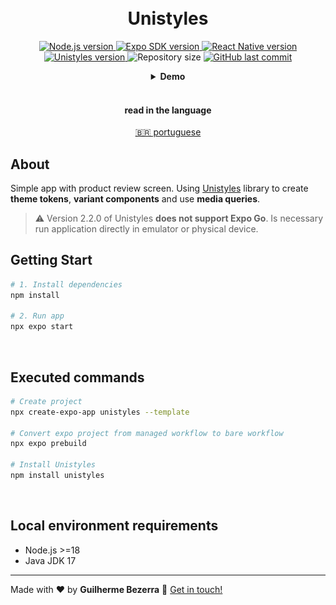 <h1 align="center">
    <br>
    Unistyles
</h1>

<p align="center">
  <a href="https://nodejs.org">
    <img alt="Node.js version" src="https://img.shields.io/badge/node.js-v20.11.0-43853D?style=flat&logo=node.js&logoColor=white&labelColor=43853D&color=5a5a5a">
  </a>

  <a href="https://expo.dev">
    <img alt="Expo SDK version" src="https://img.shields.io/badge/expo--sdk-v50.0.4-blue?logo=expo&labelColor=20232A&color=5a5a5a">
  </a>

  <a href="https://reactnative.dev">
    <img alt="React Native version" src="https://img.shields.io/badge/react--native-v0.73.2-blue?logo=react&labelColor=20232A&color=5a5a5a">
  </a>

  <a href="https://reactnativeunistyles.vercel.app">
    <img alt="Unistyles version" src="https://img.shields.io/badge/unistyles-v2.2.0-blue?logo=react-native-unistyles&labelColor=20232A&color=5a5a5a">
  </a>

  <img alt="Repository size" src="https://img.shields.io/github/repo-size/gbdsantos/ignite.svg">

  <a href="https://github.com/gbdsantos/ignite/commits/master">
    <img alt="GitHub last commit" src="https://img.shields.io/github/last-commit/gbdsantos/ignite.svg">
  </a>
</p>

<div align="center">
  <details>
  <summary><b>Demo</b></summary>
  <div style="width: 90%;">
    <img alt="Unistyle library usage application demonstration" src="screenshot-demo.jpg" />
  </div>
  </details>
</div>

<br>

<div align="center">
  <h4 align="center">read in the language</h4>
  <a href="https://github.com/gbdsantos/awesome-playground/blob/master/react-native/unistyles/README.pt-BR.md" hreflang="pt-br" alt="pt-br">🇧🇷 portuguese
  </a>
</div>

## About

Simple app with product review screen. Using [Unistyles](https://reactnativeunistyles.vercel.app "react-native-unistyles - Level up your React Native Stylesheet!") library to create **theme tokens**, **variant components** and use **media queries**.

> ⚠️ Version 2.2.0 of Unistyles **does not support Expo Go**. Is necessary run application directly in emulator or physical device.

## Getting Start

```Bash
# 1. Install dependencies
npm install

# 2. Run app
npx expo start
```

<br>

## Executed commands

```bash
# Create project
npx create-expo-app unistyles --template

# Convert expo project from managed workflow to bare workflow
npx expo prebuild

# Install Unistyles
npm install unistyles
```

<br>

## Local environment requirements

- Node.js >=18
- Java JDK 17

---

Made with ♥ by **Guilherme Bezerra** :wave: [Get in touch!](https://www.linkedin.com/in/gbdsantos)
